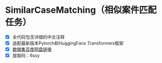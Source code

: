 # SimilarCaseMatching（相似案件匹配任务）
- [x] 全代码包含详细的中文注释
- [x] 适配最新版本Pytorch和HuggingFace Transformers框架
- [x] [数据集百度网盘链接](链接：https://pan.baidu.com/s/1VbKJmaGVKFptQMYDbDIwJg?pwd=6ssy)
- [x] 提取码：6ssy
